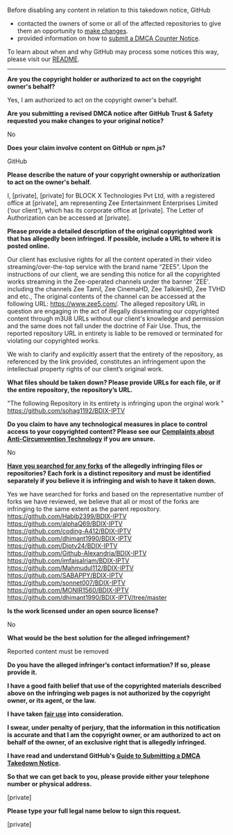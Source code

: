 Before disabling any content in relation to this takedown notice, GitHub
- contacted the owners of some or all of the affected repositories to give them an opportunity to [make changes](https://docs.github.com/en/github/site-policy/dmca-takedown-policy#a-how-does-this-actually-work).
- provided information on how to [submit a DMCA Counter Notice](https://docs.github.com/en/articles/guide-to-submitting-a-dmca-counter-notice).

To learn about when and why GitHub may process some notices this way, please visit our [README](https://github.com/github/dmca/blob/master/README.md#anatomy-of-a-takedown-notice).

---

**Are you the copyright holder or authorized to act on the copyright owner's behalf?**

Yes, I am authorized to act on the copyright owner's behalf.

**Are you submitting a revised DMCA notice after GitHub Trust & Safety requested you make changes to your original notice?**

No

**Does your claim involve content on GitHub or npm.js?**

GitHub

**Please describe the nature of your copyright ownership or authorization to act on the owner's behalf.**

I, [private], [private] for BLOCK X Technologies Pvt Ltd, with a registered office at [private], am representing Zee Entertainment Enterprises Limited (‘our client’), which has its corporate office at [private]. The Letter of Authorization can be accessed at [private].

**Please provide a detailed description of the original copyrighted work that has allegedly been infringed. If possible, include a URL to where it is posted online.**

Our client has exclusive rights for all the content operated in their video streaming/over-the-top service with the brand name “ZEE5”. Upon the instructions of our client, we are sending this notice for all the copyrighted works streaming in the Zee-operated channels under the banner 'ZEE'. including the channels Zee Tamil, Zee CinemaHD, Zee TalkiesHD, Zee TVHD and etc., The original contents of the channel can be accessed at the following URL: https://www.zee5.com/. The alleged repository URL in question are engaging in the act of illegally disseminating our copyrighted content through m3U8 URLs without our client's knowledge and permission and the same does not fall under the doctrine of Fair Use. Thus, the reported repository URL in entirety is liable to be removed or terminated for violating our copyrighted works.

We wish to clarify and explicitly assert that the entirety of the repository, as referenced by the link provided, constitutes an infringement upon the intellectual property rights of our client’s original work.

**What files should be taken down? Please provide URLs for each file, or if the entire repository, the repository’s URL.**

"The following Repository in its entirety is infringing upon the orginal work "  
https://github.com/sohag1192/BDIX-IPTV

**Do you claim to have any technological measures in place to control access to your copyrighted content? Please see our <a href="https://docs.github.com/articles/guide-to-submitting-a-dmca-takedown-notice#complaints-about-anti-circumvention-technology">Complaints about Anti-Circumvention Technology</a> if you are unsure.**

No

**<a href="https://docs.github.com/articles/dmca-takedown-policy#b-what-about-forks-or-whats-a-fork">Have you searched for any forks</a> of the allegedly infringing files or repositories? Each fork is a distinct repository and must be identified separately if you believe it is infringing and wish to have it taken down.**

Yes we have searched for forks and based on the representative number of forks we have reviewed, we believe that all or most of the forks are infringing to the same extent as the parent repository.  
https://github.com/Habib2399/BDIX-IPTV  
https://github.com/alphaQ69/BDIX-IPTV  
https://github.com/coding-A412/BDIX-IPTV  
https://github.com/dhimant1990/BDIX-IPTV  
https://github.com/Diptv24/BDIX-IPTV  
https://github.com/Github-Alexandria/BDIX-IPTV  
https://github.com/imfaisalriam/BDIX-IPTV  
https://github.com/Mahmudul112/BDIX-IPTV  
https://github.com/SABAPPY/BDIX-IPTV  
https://github.com/sonnet007/BDIX-IPTV  
https://github.com/MONIR1560/BDIX-IPTV  
https://github.com/dhimant1990/BDIX-IPTV/tree/master

**Is the work licensed under an open source license?**

No

**What would be the best solution for the alleged infringement?**

Reported content must be removed

**Do you have the alleged infringer’s contact information? If so, please provide it.**

**I have a good faith belief that use of the copyrighted materials described above on the infringing web pages is not authorized by the copyright owner, or its agent, or the law.**

**I have taken <a href="https://www.lumendatabase.org/topics/22">fair use</a> into consideration.**

**I swear, under penalty of perjury, that the information in this notification is accurate and that I am the copyright owner, or am authorized to act on behalf of the owner, of an exclusive right that is allegedly infringed.**

**I have read and understand GitHub's <a href="https://docs.github.com/articles/guide-to-submitting-a-dmca-takedown-notice/">Guide to Submitting a DMCA Takedown Notice</a>.**

**So that we can get back to you, please provide either your telephone number or physical address.**

[private]

**Please type your full legal name below to sign this request.**

[private]

